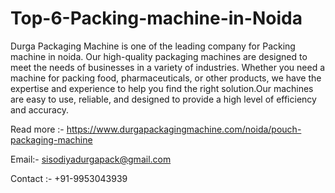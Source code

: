 # Top-6-Packing-machine-in-Noida

Durga Packaging Machine is one of the leading company for Packing machine in noida. Our high-quality packaging machines are designed to meet the needs of businesses in a variety of industries. Whether you need a machine for packing food, pharmaceuticals, or other products, we have the expertise and experience to help you find the right solution.Our machines are easy to use, reliable, and designed to provide a high level of efficiency and accuracy. 

Read more :- https://www.durgapackagingmachine.com/noida/pouch-packaging-machine

Email:- sisodiyadurgapack@gmail.com

Contact :-  +91-9953043939

